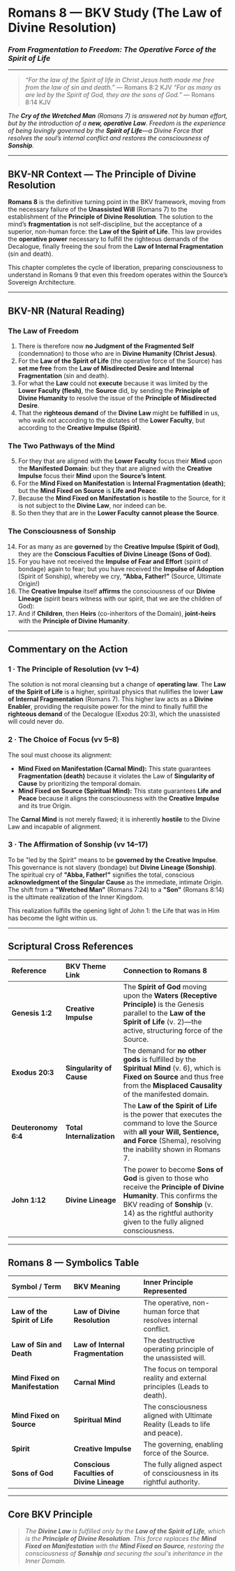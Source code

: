 # **Romans 8 — BKV Study (The Law of Divine Resolution)**
### *From Fragmentation to Freedom: The Operative Force of the Spirit of Life*

---

> _“For the law of the Spirit of life in Christ Jesus hath made me free from the law of sin and death.”_ — Romans 8:2 KJV
> _“For as many as are led by the Spirit of God, they are the sons of God.”_ — Romans 8:14 KJV

*The **Cry of the Wretched Man** (Romans 7) is answered not by human effort, but by the introduction of a **new, operative Law**. Freedom is the experience of being lovingly governed by the **Spirit of Life**—a Divine Force that resolves the soul’s internal conflict and restores the consciousness of **Sonship**.*

---

## **BKV-NR Context — The Principle of Divine Resolution**

**Romans 8** is the definitive turning point in the BKV framework, moving from the necessary failure of the **Unassisted Will** (Romans 7) to the establishment of the **Principle of Divine Resolution**. The solution to the mind’s **fragmentation** is not self-discipline, but the acceptance of a superior, non-human force: the **Law of the Spirit of Life**. This law provides the **operative power** necessary to fulfill the righteous demands of the Decalogue, finally freeing the soul from the **Law of Internal Fragmentation** (sin and death).

This chapter completes the cycle of liberation, preparing consciousness to understand in Romans 9 that even this freedom operates within the Source’s Sovereign Architecture.

---

## **BKV-NR (Natural Reading)**  

### **The Law of Freedom**

1. There is therefore now **no Judgment of the Fragmented Self** (condemnation) to those who are in **Divine Humanity (Christ Jesus)**.
2. For the **Law of the Spirit of Life** (the operative force of the Source) has **set me free** from the **Law of Misdirected Desire and Internal Fragmentation** (sin and death).
3. For what the **Law** could not **execute** because it was limited by the **Lower Faculty (flesh)**, the **Source** did, by sending the **Principle of Divine Humanity** to resolve the issue of the **Principle of Misdirected Desire**.
4. That the **righteous demand** of the **Divine Law** might be **fulfilled** in us, who walk not according to the dictates of the **Lower Faculty**, but according to the **Creative Impulse (Spirit)**.

### **The Two Pathways of the Mind**

5. For they that are aligned with the **Lower Faculty** focus their **Mind** upon the **Manifested Domain**: but they that are aligned with the **Creative Impulse** focus their **Mind** upon the **Source’s Intent**.
6. For the **Mind Fixed on Manifestation** is **Internal Fragmentation (death)**; but the **Mind Fixed on Source** is **Life and Peace**.
7. Because the **Mind Fixed on Manifestation** is **hostile** to the Source, for it is not subject to the **Divine Law**, nor indeed can be.
8. So then they that are in the **Lower Faculty** **cannot please the Source**.

### **The Consciousness of Sonship**

14. For as many as are **governed** by the **Creative Impulse (Spirit of God)**, they are the **Conscious Faculties of Divine Lineage (Sons of God)**.
15. For you have not received the **Impulse of Fear and Effort** (spirit of bondage) again to fear; but you have received the **Impulse of Adoption** (Spirit of Sonship), whereby we cry, **“Abba, Father!”** (Source, Ultimate Origin!)
16. The **Creative Impulse** itself **affirms** the consciousness of our **Divine Lineage** (spirit bears witness with our spirit, that we are the children of God):
17. And if **Children**, then **Heirs** (co-inheritors of the Domain), **joint-heirs** with the **Principle of Divine Humanity**.

---

## **Commentary on the Action**

### **1 · The Principle of Resolution (vv 1–4)**
The solution is not moral cleansing but a change of **operating law**. The **Law of the Spirit of Life** is a higher, spiritual physics that nullifies the lower **Law of Internal Fragmentation** (Romans 7). This higher law acts as a **Divine Enabler**, providing the requisite power for the mind to finally fulfill the **righteous demand** of the Decalogue (Exodus 20:3), which the unassisted will could never do.

### **2 · The Choice of Focus (vv 5–8)**
The soul must choose its alignment:

* **Mind Fixed on Manifestation (Carnal Mind):** This state guarantees **Fragmentation (death)** because it violates the Law of **Singularity of Cause** by prioritizing the temporal domain.
* **Mind Fixed on Source (Spiritual Mind):** This state guarantees **Life and Peace** because it aligns the consciousness with the **Creative Impulse** and its true Origin.

The **Carnal Mind** is not merely flawed; it is inherently **hostile** to the Divine Law and incapable of alignment.

### **3 · The Affirmation of Sonship (vv 14–17)**
To be "led by the Spirit" means to be **governed by the Creative Impulse**. This governance is not slavery (bondage) but **Divine Lineage (Sonship)**. The spiritual cry of **"Abba, Father!"** signifies the total, conscious **acknowledgment of the Singular Cause** as the immediate, intimate Origin. The shift from a **"Wretched Man"** (Romans 7:24) to a **"Son"** (Romans 8:14) is the ultimate realization of the Inner Kingdom.

This realization fulfills the opening light of John 1: the Life that was in Him has become the light within us.

---

## **Scriptural Cross References**

| Reference | BKV Theme Link | Connection to Romans 8 |
| :--- | :--- | :--- |
| **Genesis 1:2** | **Creative Impulse** | The **Spirit of God** moving upon the **Waters (Receptive Principle)** is the Genesis parallel to the **Law of the Spirit of Life** (v. 2)—the active, structuring force of the Source. |
| **Exodus 20:3** | **Singularity of Cause** | The demand for **no other gods** is fulfilled by the **Spiritual Mind** (v. 6), which is **Fixed on Source** and thus free from the **Misplaced Causality** of the manifested domain. |
| **Deuteronomy 6:4** | **Total Internalization** | The **Law of the Spirit of Life** is the power that executes the command to love the Source with **all your Will, Sentience, and Force** (Shema), resolving the inability shown in Romans 7. |
| **John 1:12** | **Divine Lineage** | The power to become **Sons of God** is given to those who receive the **Principle of Divine Humanity**. This confirms the BKV reading of **Sonship** (v. 14) as the rightful authority given to the fully aligned consciousness. |

---

## **Romans 8 — Symbolics Table**

| **Symbol / Term** | **BKV Meaning** | **Inner Principle Represented** |
| :--- | :--- | :--- |
| **Law of the Spirit of Life** | **Law of Divine Resolution** | The operative, non-human force that resolves internal conflict. |
| **Law of Sin and Death** | **Law of Internal Fragmentation** | The destructive operating principle of the unassisted will. |
| **Mind Fixed on Manifestation** | **Carnal Mind** | The focus on temporal reality and external principles (Leads to death). |
| **Mind Fixed on Source** | **Spiritual Mind** | The consciousness aligned with Ultimate Reality (Leads to life and peace). |
| **Spirit** | **Creative Impulse** | The governing, enabling force of the Source. |
| **Sons of God** | **Conscious Faculties of Divine Lineage** | The fully aligned aspect of consciousness in its rightful authority. |

---

## **Core BKV Principle**
> *The **Divine Law** is fulfilled only by the **Law of the Spirit of Life**, which is the **Principle of Divine Resolution**. This force replaces the **Mind Fixed on Manifestation** with the **Mind Fixed on Source**, restoring the consciousness of **Sonship** and securing the soul's inheritance in the Inner Domain.* 
